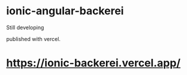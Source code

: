# ionic-angular-backerei

Still developing

published with vercel.
# https://ionic-backerei.vercel.app/
